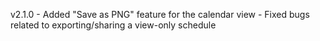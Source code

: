 v2.1.0
	- Added "Save as PNG" feature for the calendar view
	- Fixed bugs related to exporting/sharing a view-only schedule
